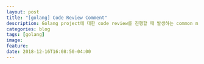 ```yaml
---
layout: post
title: "[golang] Code Review Comment"
description: Golang project에 대한 code review를 진행할 때 발생하는 common mistake.
categories: blog
tags: [golang]
image:
feature:
date: 2018-12-16T16:08:50-04:00
---
```

